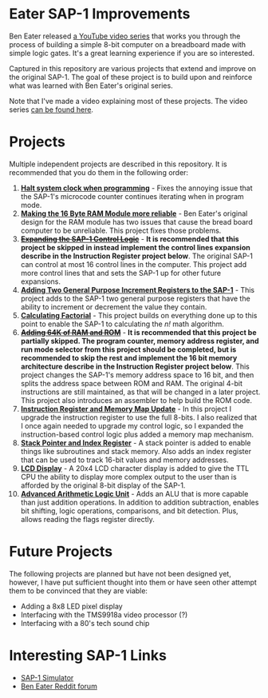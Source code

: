 # Eater SAP-1 Improvements
Ben Eater released [a YouTube video series](https://eater.net/8bit) that works you through the process of building a simple 8-bit computer on a breadboard made with simple logic gates. It's a great learning experience if you are so interested.

Captured in this repository are various projects that extend and improve on the original SAP-1. The goal of these project is to build upon and reinforce what was learned with Ben Eater's original series.

Note that I've made a video explaining most of these projects. The video series [can be found here](https://www.youtube.com/playlist?list=PLC4jDTViU38EQzCYaRsoOLeGLLW5cMN4A).

# Projects
Multiple independent projects are described in this repository. It is recommended that you do them in the following order:

1. **[Halt system clock when programming](./clock-halt-when-programming/)** - Fixes the annoying issue that the SAP-1's microcode counter continues iterating when in program mode.
2. **[Making the 16 Byte RAM Module more reliable](./improving-reliability-of-ram-module/)** - Ben Eater's original design for the RAM module has two issues that cause the bread board computer to be unreliable. This project fixes those problems.
3. ~~**[Expanding the SAP-1 Control Logic](./expanded-control-logic/)**~~ - **It is recommended that this project be skipped in instead implement the control lines expansion describe in the Instruction Register project below**. The original SAP-1 can control at most 16 control lines in the computer. This project add more control lines that and sets the SAP-1 up for other future expansions.
4. **[Adding Two General Purpose Increment Registers to the SAP-1](./increment-registers/)** - This project adds to the SAP-1 two general purpose registers that have the ability to increment or decrement the value they contain.
5. **[Calculating Factorial](./calculating-factorial/)** - This project builds on everything done up to this point to enable the SAP-1 to calculating the _n!_ math algorithm.
6. ~~**[Adding 64K of RAM and ROM](./ram-rom-upgrade/)**~~ - **It is recommended that this project be partially skipped. The program counter, memory address register, and run mode selector from this project should be completed, but is recommended to skip the rest and implement the 16 bit memory architecture describe in the Instruction Register project below**. This project changes the SAP-1's memory address space to 16 bit, and then splits the address space between ROM and RAM. The original 4-bit instructions are still maintained, as that will be changed in a later project. This project also introduces an assembler to help build the ROM code.
7. **[Instruction Register and Memory Map Update](./instruction-register-8-bit/)** - In this project I upgrade the instruction register to use the full 8-bits. I also realized that I once again needed to upgrade my control logic, so I expanded the instruction-based control logic plus added a memory map mechanism.
8. **[Stack Pointer and Index Register](./stack-pointer/)** - A stack pointer is added to enable things like subroutines and stack memory. Also adds an index register that can be used to track 16-bit values and memory addresses.
9. **[LCD Display](./lcd-display/)** - A 20x4 LCD character display is added to give the TTL CPU the ability to display more complex output to the user than is afforded by the original 8-bit display of the SAP-1.
10. **[Advanced Arithmetic Logic Unit](./advanced-alu/)** - Adds an ALU that is more capable than just addition operations. In addition to addition  subtraction, enables bit shifting, logic operations, comparisons, and bit detection. Plus, allows reading the flags register directly. 


# Future Projects
The following projects are planned but have not been designed yet, however, I have put sufficient thought into them or have seen other attempt them to be convinced that they are viable:
* Adding a 8x8 LED pixel display
* Interfacing with the TMS9918a video processor (?)
* Interfacing with a 80's tech sound chip



# Interesting SAP-1 Links

* [SAP-1 Simulator](https://github.com/milen-patel/SAP-1)
* [Ben Eater Reddit forum](https://www.reddit.com/r/beneater/)


